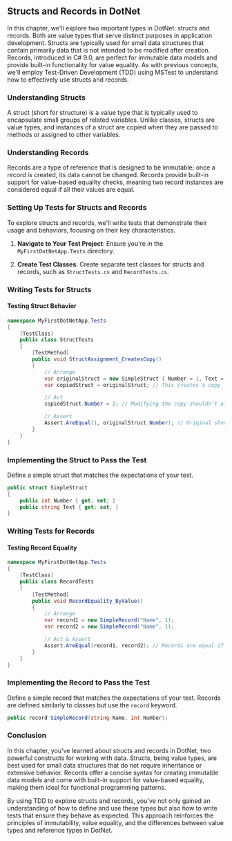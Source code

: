 ## Structs and Records in DotNet

In this chapter, we'll explore two important types in DotNet: structs and records. Both are value types that serve distinct purposes in application development. Structs are typically used for small data structures that contain primarily data that is not intended to be modified after creation. Records, introduced in C# 9.0, are perfect for immutable data models and provide built-in functionality for value equality. As with previous concepts, we'll employ Test-Driven Development (TDD) using MSTest to understand how to effectively use structs and records.

### Understanding Structs

A struct (short for structure) is a value type that is typically used to encapsulate small groups of related variables. Unlike classes, structs are value types, and instances of a struct are copied when they are passed to methods or assigned to other variables.

### Understanding Records

Records are a type of reference that is designed to be immutable; once a record is created, its data cannot be changed. Records provide built-in support for value-based equality checks, meaning two record instances are considered equal if all their values are equal.

### Setting Up Tests for Structs and Records

To explore structs and records, we'll write tests that demonstrate their usage and behaviors, focusing on their key characteristics.

1. **Navigate to Your Test Project**: Ensure you're in the `MyFirstDotNetApp.Tests` directory.

2. **Create Test Classes**: Create separate test classes for structs and records, such as `StructTests.cs` and `RecordTests.cs`.

### Writing Tests for Structs

#### Testing Struct Behavior

```csharp
namespace MyFirstDotNetApp.Tests
{
    [TestClass]
    public class StructTests
    {
        [TestMethod]
        public void StructAssignment_CreatesCopy()
        {
            // Arrange
            var originalStruct = new SimpleStruct { Number = 1, Text = "Original" };
            var copiedStruct = originalStruct; // This creates a copy

            // Act
            copiedStruct.Number = 2; // Modifying the copy shouldn't affect the original

            // Assert
            Assert.AreEqual(1, originalStruct.Number); // Original should remain unchanged
        }
    }
}
```

### Implementing the Struct to Pass the Test

Define a simple struct that matches the expectations of your test.

```csharp
public struct SimpleStruct
{
    public int Number { get; set; }
    public string Text { get; set; }
}
```

### Writing Tests for Records

#### Testing Record Equality

```csharp
namespace MyFirstDotNetApp.Tests
{
    [TestClass]
    public class RecordTests
    {
        [TestMethod]
        public void RecordEquality_ByValue()
        {
            // Arrange
            var record1 = new SimpleRecord("Name", 1);
            var record2 = new SimpleRecord("Name", 1);

            // Act & Assert
            Assert.AreEqual(record1, record2); // Records are equal if their values are equal
        }
    }
}
```

### Implementing the Record to Pass the Test

Define a simple record that matches the expectations of your test. Records are defined similarly to classes but use the `record` keyword.

```csharp
public record SimpleRecord(string Name, int Number);
```

### Conclusion

In this chapter, you've learned about structs and records in DotNet, two powerful constructs for working with data. Structs, being value types, are best used for small data structures that do not require inheritance or extensive behavior. Records offer a concise syntax for creating immutable data models and come with built-in support for value-based equality, making them ideal for functional programming patterns.

By using TDD to explore structs and records, you've not only gained an understanding of how to define and use these types but also how to write tests that ensure they behave as expected. This approach reinforces the principles of immutability, value equality, and the differences between value types and reference types in DotNet.

